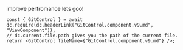 

improve perfromance
	lets goo!


```datacorejsx
const { GitControl } = await dc.require(dc.headerLink("GitControl.component.v9.md", "ViewComponent"));
// dc.current.file.path gives you the path of the current file.
return <GitControl fileName={"GitControl.component.v9.md"} />;

```

